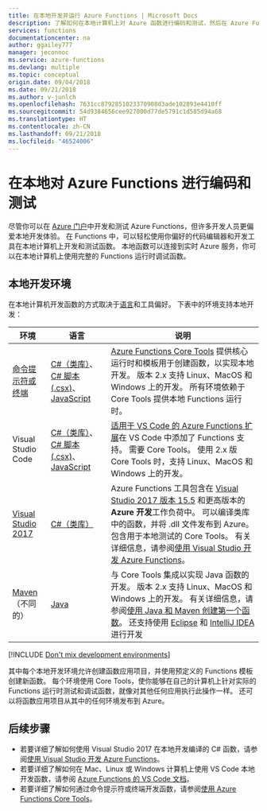 ```yaml
---
title: 在本地开发并运行 Azure Functions | Microsoft Docs
description: 了解如何在本地计算机上对 Azure 函数进行编码和测试，然后在 Azure Functions 中运行。
services: functions
documentationcenter: na
author: ggailey777
manager: jeconnoc
ms.service: azure-functions
ms.devlang: multiple
ms.topic: conceptual
origin.date: 09/04/2018
ms.date: 09/21/2018
ms.author: v-junlch
ms.openlocfilehash: 7631cc8792851023370908d3ade102893e4410ff
ms.sourcegitcommit: 54d9384656cee927000d77de5791c1d585d94a68
ms.translationtype: HT
ms.contentlocale: zh-CN
ms.lasthandoff: 09/21/2018
ms.locfileid: "46524006"
---
```

# <a name="code-and-test-azure-functions-locally"></a>在本地对 Azure Functions 进行编码和测试

尽管你可以在 [Azure 门户]中开发和测试 Azure Functions，但许多开发人员更偏爱本地开发体验。 在 Functions 中，可以轻松使用你偏好的代码编辑器和开发工具在本地计算机上开发和测试函数。 本地函数可以连接到实时 Azure 服务，你可以在本地计算机上使用完整的 Functions 运行时调试函数。

## <a name="local-development-environments"></a>本地开发环境

在本地计算机开发函数的方式取决于[语言](supported-languages.md)和工具偏好。 下表中的环境支持本地开发：

|环境                              |语言         |说明|
|-----------------------------------------|------------|---|
| [命令提示符或终端](functions-run-local.md) | [C#（类库）](functions-dotnet-class-library.md)、[C# 脚本 (.csx)](functions-reference-csharp.md)、[JavaScript](functions-reference-node.md) | [Azure Functions Core Tools] 提供核心运行时和模板用于创建函数，以实现本地开发。 版本 2.x 支持 Linux、MacOS 和 Windows 上的开发。 所有环境依赖于 Core Tools 提供本地 Functions 运行时。 |
| Visual Studio Code | [C#（类库）](functions-dotnet-class-library.md)、[C# 脚本 (.csx)](functions-reference-csharp.md)、[JavaScript](functions-reference-node.md) | [适用于 VS Code 的 Azure Functions 扩展](https://marketplace.visualstudio.com/items?itemName=ms-azuretools.vscode-azurefunctions)在 VS Code 中添加了 Functions 支持。 需要 Core Tools。 使用 2.x 版 Core Tools 时，支持 Linux、MacOS 和 Windows 上的开发。  |
| [Visual Studio 2017](functions-develop-vs.md) | [C#（类库）](functions-dotnet-class-library.md) | Azure Functions 工具包含在 [Visual Studio 2017 版本 15.5](https://www.visualstudio.com/vs/) 和更高版本的 **Azure 开发**工作负荷中。 可以编译类库中的函数，并将 .dll 文件发布到 Azure。 包含用于本地测试的 Core Tools。 有关详细信息，请参阅[使用 Visual Studio 开发 Azure Functions](functions-develop-vs.md)。 |
| [Maven](functions-create-first-java-maven.md)（不同的） | [Java](functions-reference-java.md) | 与 Core Tools 集成以实现 Java 函数的开发。 版本 2.x 支持 Linux、MacOS 和 Windows 上的开发。 有关详细信息，请参阅[使用 Java 和 Maven 创建第一个函数](functions-create-first-java-maven.md)。 还支持使用 [Eclipse](functions-create-maven-eclipse.md) 和 [IntelliJ IDEA](functions-create-maven-intellij.md) 进行开发 |

[!INCLUDE [Don't mix development environments](../../includes/functions-mixed-dev-environments.md)]

其中每个本地开发环境允许创建函数应用项目，并使用预定义的 Functions 模板创建新函数。 每个环境使用 Core Tools，使你能够在自己的计算机上针对实际的 Functions 运行时测试和调试函数，就像对其他任何应用执行此操作一样。 还可以将函数应用项目从其中的任何环境发布到 Azure。  

## <a name="next-steps"></a>后续步骤

+ 若要详细了解如何使用 Visual Studio 2017 在本地开发编译的 C# 函数，请参阅[使用 Visual Studio 开发 Azure Functions](functions-develop-vs.md)。
+ 若要详细了解如何在 Mac、Linux 或 Windows 计算机上使用 VS Code 本地开发函数，请参阅 [Azure Functions 的 VS Code 文档](https://code.visualstudio.com/tutorials/functions-extension/getting-started)。
+ 若要详细了解如何通过命令提示符或终端开发函数，请参阅[使用 Azure Functions Core Tools](functions-run-local.md)。

<!-- LINKS -->

[Azure Functions Core Tools]: https://www.npmjs.com/package/azure-functions-core-tools
[Azure 门户]: https://portal.azure.cn 
[Node.js]: https://docs.npmjs.com/getting-started/installing-node#osx-or-windows

